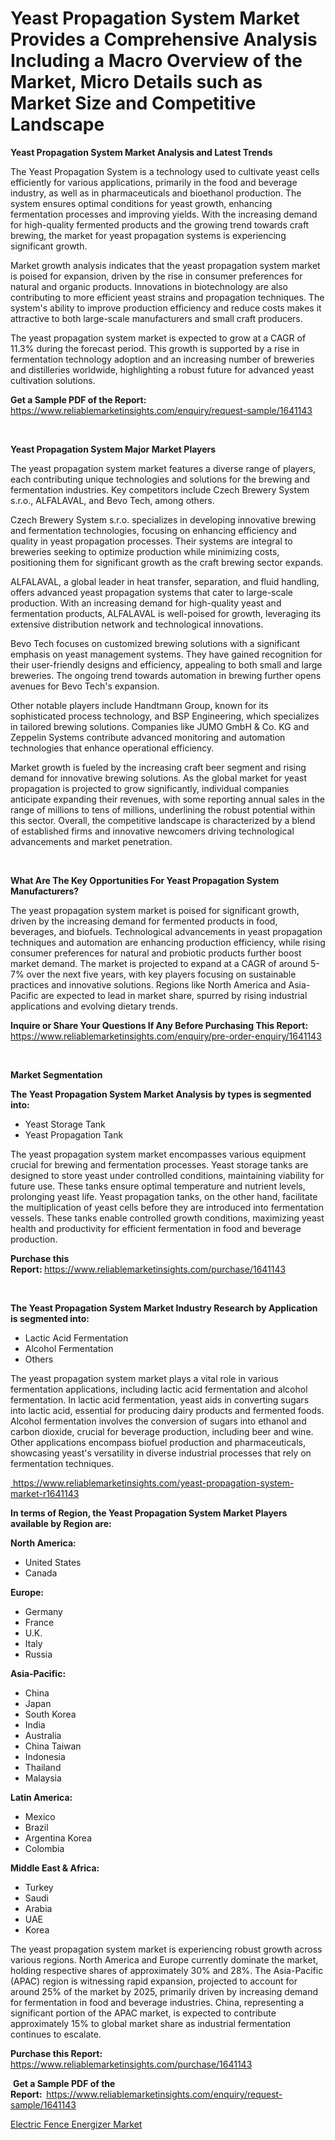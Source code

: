 <p><h1>Yeast Propagation System Market Provides a Comprehensive Analysis Including a Macro Overview of the Market, Micro Details such as Market Size and Competitive Landscape</h1></p><p><strong>Yeast Propagation System Market Analysis and Latest Trends</strong></p>
<p><p>The Yeast Propagation System is a technology used to cultivate yeast cells efficiently for various applications, primarily in the food and beverage industry, as well as in pharmaceuticals and bioethanol production. The system ensures optimal conditions for yeast growth, enhancing fermentation processes and improving yields. With the increasing demand for high-quality fermented products and the growing trend towards craft brewing, the market for yeast propagation systems is experiencing significant growth.</p><p>Market growth analysis indicates that the yeast propagation system market is poised for expansion, driven by the rise in consumer preferences for natural and organic products. Innovations in biotechnology are also contributing to more efficient yeast strains and propagation techniques. The system's ability to improve production efficiency and reduce costs makes it attractive to both large-scale manufacturers and small craft producers.</p><p>The yeast propagation system market is expected to grow at a CAGR of 11.3% during the forecast period. This growth is supported by a rise in fermentation technology adoption and an increasing number of breweries and distilleries worldwide, highlighting a robust future for advanced yeast cultivation solutions.</p></p>
<p><strong>Get a Sample PDF of the Report:&nbsp;</strong> <a href="https://www.reliablemarketinsights.com/enquiry/request-sample/1641143?utm_campaign=2638&utm_medium=2&utm_source=Github&utm_content=ia&utm_term=22022025&utm_id=yeast-propagation-system">https://www.reliablemarketinsights.com/enquiry/request-sample/1641143</a></p>
<p>&nbsp;</p>
<p><strong>Yeast Propagation System Major Market Players</strong></p>
<p><p>The yeast propagation system market features a diverse range of players, each contributing unique technologies and solutions for the brewing and fermentation industries. Key competitors include Czech Brewery System s.r.o., ALFALAVAL, and Bevo Tech, among others.</p><p>Czech Brewery System s.r.o. specializes in developing innovative brewing and fermentation technologies, focusing on enhancing efficiency and quality in yeast propagation processes. Their systems are integral to breweries seeking to optimize production while minimizing costs, positioning them for significant growth as the craft brewing sector expands.</p><p>ALFALAVAL, a global leader in heat transfer, separation, and fluid handling, offers advanced yeast propagation systems that cater to large-scale production. With an increasing demand for high-quality yeast and fermentation products, ALFALAVAL is well-poised for growth, leveraging its extensive distribution network and technological innovations.</p><p>Bevo Tech focuses on customized brewing solutions with a significant emphasis on yeast management systems. They have gained recognition for their user-friendly designs and efficiency, appealing to both small and large breweries. The ongoing trend towards automation in brewing further opens avenues for Bevo Tech's expansion.</p><p>Other notable players include Handtmann Group, known for its sophisticated process technology, and BSP Engineering, which specializes in tailored brewing solutions. Companies like JUMO GmbH & Co. KG and Zeppelin Systems contribute advanced monitoring and automation technologies that enhance operational efficiency.</p><p>Market growth is fueled by the increasing craft beer segment and rising demand for innovative brewing solutions. As the global market for yeast propagation is projected to grow significantly, individual companies anticipate expanding their revenues, with some reporting annual sales in the range of millions to tens of millions, underlining the robust potential within this sector. Overall, the competitive landscape is characterized by a blend of established firms and innovative newcomers driving technological advancements and market penetration.</p></p>
<p>&nbsp;</p>
<p><strong>What Are The Key Opportunities For Yeast Propagation System Manufacturers?</strong></p>
<p><p>The yeast propagation system market is poised for significant growth, driven by the increasing demand for fermented products in food, beverages, and biofuels. Technological advancements in yeast propagation techniques and automation are enhancing production efficiency, while rising consumer preferences for natural and probiotic products further boost market demand. The market is projected to expand at a CAGR of around 5-7% over the next five years, with key players focusing on sustainable practices and innovative solutions. Regions like North America and Asia-Pacific are expected to lead in market share, spurred by rising industrial applications and evolving dietary trends.</p></p>
<p><strong>Inquire or Share Your Questions If Any Before Purchasing This Report:</strong> <a href="https://www.reliablemarketinsights.com/enquiry/pre-order-enquiry/1641143?utm_campaign=2638&utm_medium=2&utm_source=Github&utm_content=ia&utm_term=22022025&utm_id=yeast-propagation-system">https://www.reliablemarketinsights.com/enquiry/pre-order-enquiry/1641143</a></p>
<p>&nbsp;</p>
<p><strong>Market Segmentation</strong></p>
<p><strong>The Yeast Propagation System Market Analysis by types is segmented into:</strong></p>
<p><ul><li>Yeast Storage Tank</li><li>Yeast Propagation Tank</li></ul></p>
<p><p>The yeast propagation system market encompasses various equipment crucial for brewing and fermentation processes. Yeast storage tanks are designed to store yeast under controlled conditions, maintaining viability for future use. These tanks ensure optimal temperature and nutrient levels, prolonging yeast life. Yeast propagation tanks, on the other hand, facilitate the multiplication of yeast cells before they are introduced into fermentation vessels. These tanks enable controlled growth conditions, maximizing yeast health and productivity for efficient fermentation in food and beverage production.</p></p>
<p><strong>Purchase this Report:&nbsp;</strong><a href="https://www.reliablemarketinsights.com/purchase/1641143?utm_campaign=2638&utm_medium=2&utm_source=Github&utm_content=ia&utm_term=22022025&utm_id=yeast-propagation-system">https://www.reliablemarketinsights.com/purchase/1641143</a></p>
<p>&nbsp;</p>
<p><strong>The Yeast Propagation System Market Industry Research by Application is segmented into:</strong></p>
<p><ul><li>Lactic Acid Fermentation</li><li>Alcohol Fermentation</li><li>Others</li></ul></p>
<p><p>The yeast propagation system market plays a vital role in various fermentation applications, including lactic acid fermentation and alcohol fermentation. In lactic acid fermentation, yeast aids in converting sugars into lactic acid, essential for producing dairy products and fermented foods. Alcohol fermentation involves the conversion of sugars into ethanol and carbon dioxide, crucial for beverage production, including beer and wine. Other applications encompass biofuel production and pharmaceuticals, showcasing yeast's versatility in diverse industrial processes that rely on fermentation techniques.</p></p>
<p><a href="https://www.reliablemarketinsights.com/yeast-propagation-system-market-r1641143?utm_campaign=2638&utm_medium=2&utm_source=Github&utm_content=ia&utm_term=22022025&utm_id=yeast-propagation-system">&nbsp;https://www.reliablemarketinsights.com/yeast-propagation-system-market-r1641143</a></p>
<p><strong>In terms of Region, the Yeast Propagation System Market Players available by Region are:</strong></p>
<p>
    <p> <strong> North America: </strong>
        <ul>
            <li>United States</li>
            <li>Canada</li>
        </ul>
        </p> 
    <p> <strong> Europe: </strong>
        <ul>
            <li>Germany</li>
            <li>France</li>
            <li>U.K.</li>
            <li>Italy</li>
            <li>Russia</li>
        </ul>
        </p> 
    <p> <strong> Asia-Pacific: </strong>
        <ul>
            <li>China</li>
            <li>Japan</li>
            <li>South Korea</li>
            <li>India</li>
            <li>Australia</li>
            <li>China Taiwan</li>
            <li>Indonesia</li>
            <li>Thailand</li>
            <li>Malaysia</li>
        </ul>
        </p> 
    <p> <strong> Latin America: </strong>
        <ul>
            <li>Mexico</li>
            <li>Brazil</li>
            <li>Argentina Korea</li>
            <li>Colombia</li>
        </ul>
        </p> 
    <p> <strong> Middle East & Africa: </strong>
        <ul>
            <li>Turkey</li>
            <li>Saudi</li>
            <li>Arabia</li>
            <li>UAE</li>
            <li>Korea</li>
        </ul>
    </p>
    </p>
<p><p>The yeast propagation system market is experiencing robust growth across various regions. North America and Europe currently dominate the market, holding respective shares of approximately 30% and 28%. The Asia-Pacific (APAC) region is witnessing rapid expansion, projected to account for around 25% of the market by 2025, primarily driven by increasing demand for fermentation in food and beverage industries. China, representing a significant portion of the APAC market, is expected to contribute approximately 15% to global market share as industrial fermentation continues to escalate.</p></p>
<p><strong>Purchase this Report: </strong><a href="https://www.reliablemarketinsights.com/purchase/1641143?utm_campaign=2638&utm_medium=2&utm_source=Github&utm_content=ia&utm_term=22022025&utm_id=yeast-propagation-system">https://www.reliablemarketinsights.com/purchase/1641143</a></p>
<p>&nbsp;<strong>Get a Sample PDF of the Report:&nbsp;&nbsp;</strong><a href="https://www.reliablemarketinsights.com/enquiry/request-sample/1641143?utm_campaign=2638&utm_medium=2&utm_source=Github&utm_content=ia&utm_term=22022025&utm_id=yeast-propagation-system">https://www.reliablemarketinsights.com/enquiry/request-sample/1641143</a></p>
<p><strong></strong></p>
<p><p><a href="https://github.com/anuellaruska/Market-Research-Report-List-1/blob/main/electric-fence-energizer-market.md?utm_campaign=2638&utm_medium=2&utm_source=Github&utm_content=ia&utm_term=22022025&utm_id=yeast-propagation-system">Electric Fence Energizer Market</a></p></p>